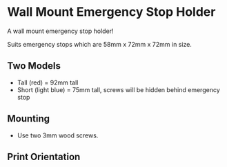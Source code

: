 # Wall Mount Emergency Stop Holder

A wall mount emergency stop holder!

Suits emergency stops which are 58mm x 72mm x 72mm in size.



## Two Models

- Tall (red) = 92mm tall
- Short (light blue) = 75mm tall, screws will be hidden behind emergency stop





## Mounting

- Use two 3mm wood screws.



## Print Orientation
